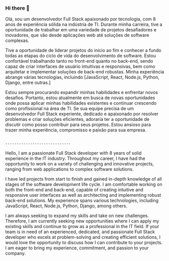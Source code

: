 ### Hi there 👋

Olá, sou um desenvolvedor Full Stack apaixonado por tecnologia, com 8 anos de experiência sólida na indústria de TI. Durante minha carreira, tive a oportunidade de trabalhar em uma variedade de projetos desafiadores e inovadores, que vão desde aplicações web até soluções de software complexas.

Tive a oportunidade de liderar projetos do início ao fim e conhecer a fundo todas as etapas do ciclo de vida do desenvolvimento de software. Estou confortável trabalhando tanto no front-end quanto no back-end, sendo capaz de criar interfaces de usuário intuitivas e responsivas, bem como arquitetar e implementar soluções de back-end robustas. Minha experiência abrange várias tecnologias, incluindo [JavaScript, React, Node.js, Python, Django, entre outras.]

Estou sempre procurando expandir minhas habilidades e enfrentar novos desafios. Portanto, estou atualmente em busca de novas oportunidades onde possa aplicar minhas habilidades existentes e continuar crescendo como profissional na área de TI. Se sua equipe precisa de um desenvolvedor Full Stack experiente, dedicado e apaixonado por resolver problemas e criar soluções eficientes, adoraria ter a oportunidade de discutir como posso contribuir para seus projetos. Estou ansioso para trazer minha experiência, compromisso e paixão para sua empresa.

                                                                                        -----------------------------
                                                                                        
Hello, I am a passionate Full Stack developer with 8 years of solid experience in the IT industry. Throughout my career, I have had the opportunity to work on a variety of challenging and innovative projects, ranging from web applications to complex software solutions.

I have led projects from start to finish and gained in-depth knowledge of all stages of the software development life cycle. I am comfortable working on both the front-end and back-end, capable of creating intuitive and responsive user interfaces as well as architecting and implementing robust back-end solutions. My experience spans various technologies, including JavaScript, React, Node.js, Python, Django, among others.

I am always seeking to expand my skills and take on new challenges. Therefore, I am currently seeking new opportunities where I can apply my existing skills and continue to grow as a professional in the IT field. If your team is in need of an experienced, dedicated, and passionate Full Stack developer who excels at problem-solving and creating efficient solutions, I would love the opportunity to discuss how I can contribute to your projects. I am eager to bring my experience, commitment, and passion to your company.
                                                                                        
